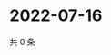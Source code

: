 # 2022-07-16

共 0 条

<!-- BEGIN WEIBO -->
<!-- 最后更新时间 Sat Jul 16 2022 03:12:57 GMT+0800 (China Standard Time) -->

<!-- END WEIBO -->
